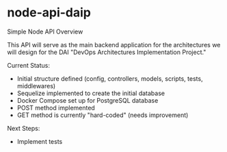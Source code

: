 # node-api-daip
Simple Node API Overview

This API will serve as the main backend application for the architectures we will design for the DAI "DevOps Architectures Implementation Project."

Current Status:

- Initial structure defined (config, controllers, models, scripts, tests, middlewares)
- Sequelize implemented to create the initial database
- Docker Compose set up for PostgreSQL database
- POST method implemented
- GET method is currently "hard-coded" (needs improvement)

 Next Steps:

- Implement tests
